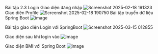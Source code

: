 Bài tập 2.3 Login
Giao diện đăng nhập
![Screenshot 2025-02-18 191323](https://github.com/user-attachments/assets/ac3dd9a1-191c-47cd-9d12-4f004dd6d3b5)
Giao diện Profile
![Screenshot 2025-02-18 190750](https://github.com/user-attachments/assets/ba02e915-f3d3-40e7-ab9e-c2520f845f04)
Bài tập truyền dữ liệu Spring Boot
![image](https://github.com/user-attachments/assets/573aa7bb-8973-4cbc-b7a2-5645027f0513)

Bài tập giao diện Login với SpringBoot
![Screenshot 2025-03-15 012855](https://github.com/user-attachments/assets/1955e767-0dc2-43e9-955f-7d78095d1dfe)

Giao diện sau khi login vào
![image](https://github.com/user-attachments/assets/37fc0df0-1a64-4e68-90d9-49c3600d014d)

Giao diện BMI với Spring Boot
![image](https://github.com/user-attachments/assets/ad2e8397-e85d-42a9-9f99-7eb1e421b751)

